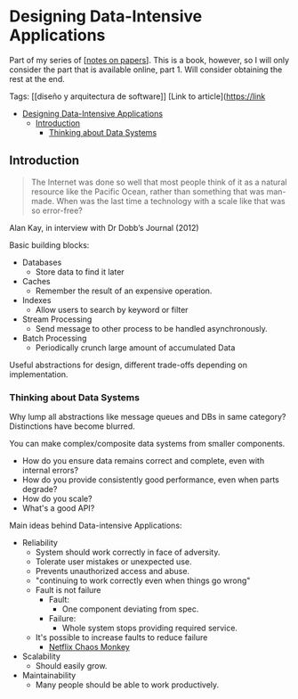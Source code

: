 ---
---

# Designing Data-Intensive Applications

Part of my series of [[notes on papers]].
This is a book, however, so I will only consider the part that is available online, part 1. Will consider obtaining the rest at the end.

Tags: [[diseño y arquitectura de software]]
[Link to article]([https://link](https://www.oreilly.com/library/view/designing-data-intensive-applications/9781491903063/ch01.html)

- [Designing Data-Intensive Applications](#designing-data-intensive-applications)
	- [Introduction](#introduction)
		- [Thinking about Data Systems](#thinking-about-data-systems)

## Introduction

> The Internet was done so well that most people think of it as a natural resource like the Pacific Ocean, rather than something that was man-made. When was the last time a technology with a scale like that was so error-free?

Alan Kay, in interview with Dr Dobb’s Journal (2012)

Basic building blocks:

- Databases
  - Store data to find it later
- Caches
  - Remember the result of an expensive operation.
- Indexes
  - Allow users to search by keyword or filter
- Stream Processing
  - Send message to other process to be handled asynchronously.
- Batch Processing
  - Periodically crunch large amount of accumulated Data

Useful abstractions for design, different trade-offs depending on implementation.

### Thinking about Data Systems

Why lump all abstractions like message queues and DBs in same category? Distinctions have become blurred.

You can make complex/composite data systems from smaller components.

- How do you ensure data remains correct and complete, even with internal errors?
- How do you provide consistently good performance, even when parts degrade?
- How do you scale?
- What's a good API?

Main ideas behind Data-intensive Applications:

- Reliability
  - System should work correctly in face of adversity.
  - Tolerate user mistakes or unexpected use.
  - Prevents unauthorized access and abuse.
  - "continuing to work correctly even when things go wrong"
  - Fault is not failure
    - Fault:
      - One component deviating from spec.
    - Failure:
      - Whole system stops providing required service.
  - It's possible to increase faults to reduce failure
    -  [Netflix Chaos Monkey](https://netflixtechblog.com/the-netflix-simian-army-16e57fbab116)
- Scalability
  - Should easily grow.
- Maintainability
  - Many people should be able to work productively.

[//begin]: # "Autogenerated link references for markdown compatibility"
[notes on papers]: notes-on-papers "Notes on Papers"
[//end]: # "Autogenerated link references"